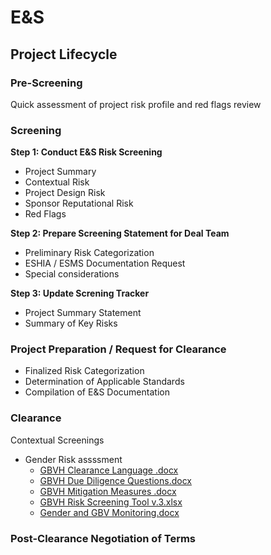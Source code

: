 # E&S

## Project Lifecycle

### Pre-Screening

Quick assessment of project risk profile and red flags review

### Screening

**Step 1: Conduct E&S Risk Screening**

- Project Summary
- Contextual Risk
- Project Design Risk
- Sponsor Reputational Risk
- Red Flags

**Step 2: Prepare Screening Statement for Deal Team**

- Preliminary Risk Categorization
- ESHIA / ESMS Documentation Request
- Special considerations

**Step 3: Update Screning Tracker**

- Project Summary Statement
- Summary of Key Risks

### Project Preparation / Request for Clearance

- Finalized Risk Categorization
- Determination of Applicable Standards
- Compilation of E&S Documentation

### Clearance

Contextual Screenings
  * Gender Risk assssment
    - [GBVH Clearance Language .docx](https://dfcgov.sharepoint.com/sites/ENVandSOCJOINTResources/Shared%20Documents/E%26S%20Policies%20and%20Procedures/07.%20GBVH%20%26%20Gender%20Risk/DFC%20GBVH%20Tools/GBVH%20Clearance%20Language%20.docx)
    - [GBVH Due Diligence Questions.docx](https://dfcgov.sharepoint.com/sites/ENVandSOCJOINTResources/Shared%20Documents/E%26S%20Policies%20and%20Procedures/07.%20GBVH%20%26%20Gender%20Risk/DFC%20GBVH%20Tools/GBVH%20Due%20Diligence%20Questions.docx)
    - [GBVH Mitigation Measures .docx](https://dfcgov.sharepoint.com/sites/ENVandSOCJOINTResources/Shared%20Documents/E%26S%20Policies%20and%20Procedures/07.%20GBVH%20%26%20Gender%20Risk/DFC%20GBVH%20Tools/GBVH%20Mitigation%20Measures%20.docx)
    - [GBVH Risk Screening Tool v.3.xlsx](https://dfcgov.sharepoint.com/sites/ENVandSOCJOINTResources/Shared%20Documents/E%26S%20Policies%20and%20Procedures/07.%20GBVH%20%26%20Gender%20Risk/DFC%20GBVH%20Tools/GBVH%20Risk%20Screening%20Tool%20v.3.xlsx)
    - [Gender and GBV Monitoring.docx](https://dfcgov.sharepoint.com/sites/ENVandSOCJOINTResources/Shared%20Documents/E%26S%20Policies%20and%20Procedures/07.%20GBVH%20%26%20Gender%20Risk/DFC%20GBVH%20Tools/Gender%20and%20GBV%20Monitoring.docx)

### Post-Clearance Negotiation of Terms


